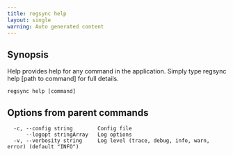 ```yaml
---
title: regsync help
layout: single
warning: Auto generated content
---
```


## Synopsis

Help provides help for any command in the application.
Simply type regsync help [path to command] for full details.

```shell
regsync help [command]
```

## Options from parent commands

```text
  -c, --config string        Config file
      --logopt stringArray   Log options
  -v, --verbosity string     Log level (trace, debug, info, warn, error) (default "INFO")
```
